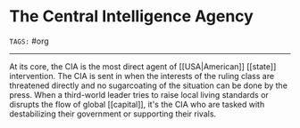 # The Central Intelligence Agency
`TAGS:` #org

---
At its core, the CIA is the most direct agent of [[USA|American]] [[state]] intervention. The CIA is sent in when the interests of the ruling class are threatened directly and no sugarcoating of the situation can be done by the press. When a third-world leader tries to raise local living standards or disrupts the flow of global [[capital]], it's the CIA who are tasked with destabilizing their government or supporting their rivals. 